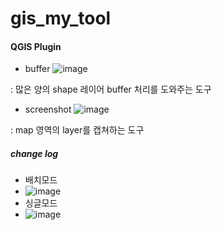 # gis_my_tool

#### QGIS Plugin

* buffer ![image](https://github.com/MHJO/buffer_batch/assets/107253765/ae196def-e22d-41d4-a6f5-d3df256be507)


: 많은 양의 shape 레이어 buffer 처리를 도와주는 도구

* screenshot ![image](https://github.com/MHJO/buffer_batch/assets/107253765/25717d9e-d942-44a2-b7cc-af69790b92af)

: map 영역의 layer를 캡쳐하는 도구

##### change log
* 배치모드
* ![image](https://github.com/MHJO/buffer_batch/assets/107253765/df18868a-fb2e-4221-875d-47e9fa52b7b3)
* 싱글모드
* ![image](https://github.com/MHJO/buffer_batch/assets/107253765/fa5ec6b0-5061-498d-8a0b-1059381d6d10)




